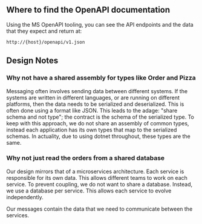 ## Where to find the OpenAPI documentation

Using the MS OpenAPI tooling, you can see the API endpoints and the data that they expect and return at:

```
http://{host}/openapi/v1.json
```


## Design Notes

### Why not have a shared assembly for types like Order and Pizza

Messaging often involves sending data between different systems. If the systems are written in different languages, 
or are running on different platforms, then the data needs to be serialized and deserialized. This is often done 
using a format like JSON. This leads to the adage: "share schema and not type"; the contract is the schema of the 
serialized type. To keep with this approach, we do not share an assembly of common types, instead each application 
has its own types that map to the serialized schemas. In actuality, due to using dotnet throughout, these types are 
the same.

### Why not just read the orders from a shared database

Our design mirrors that of a microservices architecture. Each service is responsible for its own data. This allows 
different teams to work on each service. To prevent coupling, we do not want to share a database. Instead, we use a 
database per service. This allows each service to evolve independently.

Our messages contain the data that we need to communicate between the services.

